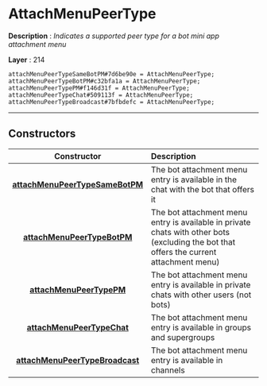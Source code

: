 # AttachMenuPeerType

**Description** : *Indicates a supported peer type for a bot mini app attachment menu*

**Layer** : 214

```tl
attachMenuPeerTypeSameBotPM#7d6be90e = AttachMenuPeerType;
attachMenuPeerTypeBotPM#c32bfa1a = AttachMenuPeerType;
attachMenuPeerTypePM#f146d31f = AttachMenuPeerType;
attachMenuPeerTypeChat#509113f = AttachMenuPeerType;
attachMenuPeerTypeBroadcast#7bfbdefc = AttachMenuPeerType;
```

---

## Constructors

| Constructor | Description |
| :---: | :--- |
| [**attachMenuPeerTypeSameBotPM**](constructor/attachMenuPeerTypeSameBotPM) | The bot attachment menu entry is available in the chat with the bot that offers it |
| [**attachMenuPeerTypeBotPM**](constructor/attachMenuPeerTypeBotPM) | The bot attachment menu entry is available in private chats with other bots (excluding the bot that offers the current attachment menu) |
| [**attachMenuPeerTypePM**](constructor/attachMenuPeerTypePM) | The bot attachment menu entry is available in private chats with other users (not bots) |
| [**attachMenuPeerTypeChat**](constructor/attachMenuPeerTypeChat) | The bot attachment menu entry is available in groups and supergroups |
| [**attachMenuPeerTypeBroadcast**](constructor/attachMenuPeerTypeBroadcast) | The bot attachment menu entry is available in channels |